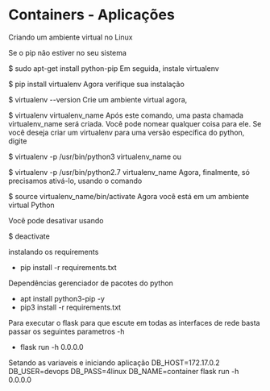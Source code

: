 # Containers - Aplicações

Criando um ambiente virtual no Linux

Se o pip não estiver no seu sistema

$ sudo apt-get install python-pip
Em seguida, instale virtualenv


$ pip install virtualenv
Agora verifique sua instalação

$ virtualenv --version
Crie um ambiente virtual agora,

$ virtualenv virtualenv_name
Após este comando, uma pasta chamada virtualenv_name será criada. Você pode nomear qualquer coisa para ele. Se você deseja criar um virtualenv para uma versão específica do python, digite

$ virtualenv -p /usr/bin/python3 virtualenv_name
ou

$ virtualenv -p /usr/bin/python2.7 virtualenv_name
Agora, finalmente, só precisamos ativá-lo, usando o comando

$ source virtualenv_name/bin/activate
Agora você está em um ambiente virtual Python

Você pode desativar usando

$ deactivate

instalando os requirements
- pip install -r requirements.txt


Dependências gerenciador de pacotes do python
- apt install python3-pip -y
- pip3 install -r requirements.txt


Para executar o flask para que escute em todas as interfaces de rede basta passar os seguintes parametros -h
- flask run -h 0.0.0.0

Setando as variaveis e iniciando aplicação
DB_HOST=172.17.0.2 DB_USER=devops DB_PASS=4linux DB_NAME=container flask run -h 0.0.0.0


